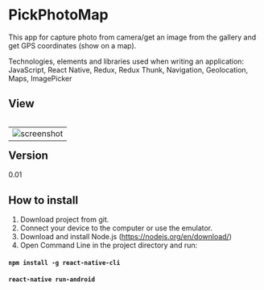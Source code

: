 # PickPhotoMap
This app for capture photo from camera/get an image from the gallery and get GPS coordinates (show on a map).

Technologies, elements and libraries used when writing an application:
JavaScript, React Native, Redux, Redux Thunk, Navigation, Geolocation, Maps, ImagePicker


## View
<table align="left" width="100%">
  <tbody>
    <tr>
      <td colspan="1"> <img src="./src/img/screenshot_1.jpg" alt="screenshot"/> </td>
    </tr>
  </tbody>
</table>

## Version
0.01

## How to install
1) Download project from git.
2) Connect your device to the computer or use the emulator.
3) Download and install Node.js (https://nodejs.org/en/download/)
2) Open Command Line in the project directory and run:
#### `npm install -g react-native-cli`
#### `react-native run-android`
